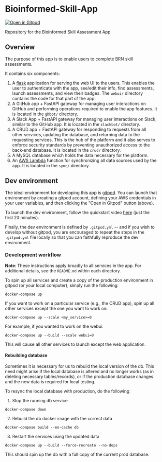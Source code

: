 # Bioinformed-Skill-App

[![Open in Gitpod](https://gitpod.io/button/open-in-gitpod.svg)](https://gitpod.io/#https://github.com/Bioinformatics-Research-Network/Bioinformed-Skill-App)


Repository for the Bioinformed Skill Assessment App

## Overview

The purpose of this app is to enable users to complete BRN skill assessments. 

It contains six components:

1. A [flask](https://flask.palletsprojects.com/en/2.1.x/) application for serving the web UI to the users. This enables the user to authenticate with the app, see/edit their info, find assessments, launch assessments, and view their badges. The `webui/` directory contains the code for that part of the app.
2. A GitHub app + FastAPI gateway for managing user interactions on GitHub and performing operations required to enable the app features. It is located in the `ghbot/` directory.
3. A Slack App + FastAPI gateway for managing user interactions on Slack, similar to the GitHub app. It is located in the `slackbot/` directory.
4. A CRUD app + FastAPI gateway for responding to requests from all other services, updating the database, and returning data to the requesting services. This is the hub of the platform and it also serves to enforce security standards by preventing unauthorized access to the back-end database. It is located in the `crud/` directory.
5. A MySQL database which holds the data necessary for the platform. 
6. An [AWS Lambda](https://aws.amazon.com/lambda/) function for synchronizing all data sources used by the app. It is located in the `sync/` directory.

## Dev environment

The ideal environment for developing this app is [gitpod](https://gitpod.io/). You can launch that environment by creating a gitpod account, defining your AWS credentials in your user variables, and then clicking the "Open in Gitpod" button (above).

To launch the dev environment, follow the quickstart video [here](https://www.loom.com/share/10fc59eaeb1b47af8293ac83e9be3bac) (just the first 20 minutes).


Finally, the dev environment is defined by `.gitpod.yml` -- and if you wish to develop without gitpod, you are encouraged to repeat the steps in the `.gitpod.yml` file locally so that you can faithfully reproduce the dev environment. 

### Development workflow

**Note**: These instructions apply broadly to all services in the app. For additional details, see the `README.md` within each directory.

To spin up all services and create a copy of the production environment in gitpod (or your local computer), simply run the following:

```shell
docker-compose up
```

If you want to work on a particular service (e.g., the CRUD app), spin up all other services except the one you want to work on:

```shell
docker-compose up --scale <my_service>=0
```

For example, if you wanted to work on the webui:

```shell
docker-compose up --build --scale webui=0
```

This will cause all other services to launch except the web application.

#### Rebuilding database

Sometimes it is necessary for us to rebuild the local version of the db. This need might arise if the local database is altered and no longer works (as in deleting necessary tables/records), or if the production database changes and the new data is required for local testing.

To resync the local database with production, do the following:

1. Stop the running db service

```shell
docker-compose down
```

2. Rebuild the db docker image with the correct data

```shell
docker-compose build --no-cache db
```

3. Restart the services using the updated data

```shell
docker-compose up --build --force-recreate --no-deps
```

This should spin up the db with a full copy of the current prod database.
